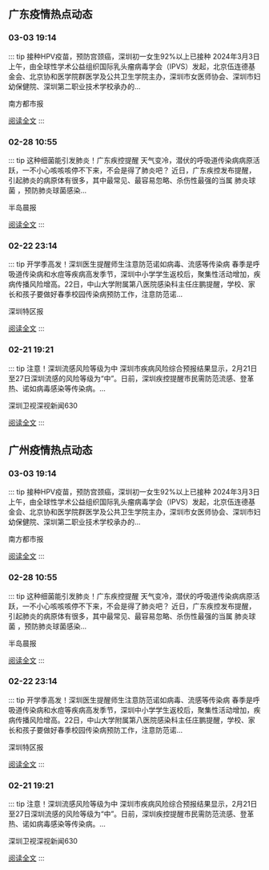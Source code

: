 
## 广东疫情热点动态

  
### 03-03 19:14
::: tip 接种HPV疫苗，预防宫颈癌，深圳初一女生92%以上已接种
2024年3月3日上午，由全球性学术公益组织国际乳头瘤病毒学会（IPVS）发起，北京伍连德基金会、北京协和医学院群医学及公共卫生学院主办，深圳市女医师协会、深圳市妇幼保健院、深圳第二职业技术学校承办的...

南方都市报

[阅读全文](https://view.inews.qq.com/a/20240303A07U4L00?uid=8QIf3n5c5YwYuDrY7gI=&chlid=news_news_antip&suid=8QIf3n5c5YwYuDrY7gI=)
:::

### 02-28 10:55
::: tip 这种细菌能引发肺炎！广东疾控提醒
天气变冷，潜伏的呼吸道传染病病原活跃，一不小心咳咳咳停不下来，不会是得了肺炎吧？
近日，广东疾控发布提醒，引起肺炎的病原体有很多，其中最常见、最容易忽略、杀伤性最强的当属 肺炎球菌 ，预防肺炎球菌感染...

半岛晨报

[阅读全文](https://view.inews.qq.com/a/20240228A024RY00?uid=101705948131&chlid=_qqnews_custom_search_pictext)
:::

### 02-22 23:14
::: tip 开学季高发！深圳医生提醒师生注意防范诺如病毒、流感等传染病
春季是呼吸道传染病和水痘等疾病高发季节，深圳中小学学生返校后，聚集性活动增加，疾病传播风险增高。22日，中山大学附属第八医院感染科主任庄鹏提醒，学校、家长和孩子要做好春季校园传染病预防工作，注意防范诺...

深圳特区报

[阅读全文](https://view.inews.qq.com/a/20240222A077Z800?uid=8QIf3n5c5YwYuDrY7gI=&chlid=news_news_antip&suid=8QIf3n5c5YwYuDrY7gI=)
:::

### 02-21 19:21
::: tip 注意！深圳流感风险等级为中
深圳市疾病风险综合预报结果显示，2月21日至27日深圳流感的风险等级为“中”。日前，深圳疾控提醒市民需防范流感、登革热、诺如病毒感染等传染病。...

深圳卫视深视新闻630

[阅读全文](https://view.inews.qq.com/a/20240221A07PAM00?uid=101705948131&chlid=_qqnews_custom_search_pictext)
:::


## 广州疫情热点动态

  
### 03-03 19:14
::: tip 接种HPV疫苗，预防宫颈癌，深圳初一女生92%以上已接种
2024年3月3日上午，由全球性学术公益组织国际乳头瘤病毒学会（IPVS）发起，北京伍连德基金会、北京协和医学院群医学及公共卫生学院主办，深圳市女医师协会、深圳市妇幼保健院、深圳第二职业技术学校承办的...

南方都市报

[阅读全文](https://view.inews.qq.com/a/20240303A07U4L00?uid=8QIf3n5c5YwYuDrY7gI=&chlid=news_news_antip&suid=8QIf3n5c5YwYuDrY7gI=)
:::

### 02-28 10:55
::: tip 这种细菌能引发肺炎！广东疾控提醒
天气变冷，潜伏的呼吸道传染病病原活跃，一不小心咳咳咳停不下来，不会是得了肺炎吧？
近日，广东疾控发布提醒，引起肺炎的病原体有很多，其中最常见、最容易忽略、杀伤性最强的当属 肺炎球菌 ，预防肺炎球菌感染...

半岛晨报

[阅读全文](https://view.inews.qq.com/a/20240228A024RY00?uid=101705948131&chlid=_qqnews_custom_search_pictext)
:::

### 02-22 23:14
::: tip 开学季高发！深圳医生提醒师生注意防范诺如病毒、流感等传染病
春季是呼吸道传染病和水痘等疾病高发季节，深圳中小学学生返校后，聚集性活动增加，疾病传播风险增高。22日，中山大学附属第八医院感染科主任庄鹏提醒，学校、家长和孩子要做好春季校园传染病预防工作，注意防范诺...

深圳特区报

[阅读全文](https://view.inews.qq.com/a/20240222A077Z800?uid=8QIf3n5c5YwYuDrY7gI=&chlid=news_news_antip&suid=8QIf3n5c5YwYuDrY7gI=)
:::

### 02-21 19:21
::: tip 注意！深圳流感风险等级为中
深圳市疾病风险综合预报结果显示，2月21日至27日深圳流感的风险等级为“中”。日前，深圳疾控提醒市民需防范流感、登革热、诺如病毒感染等传染病。...

深圳卫视深视新闻630

[阅读全文](https://view.inews.qq.com/a/20240221A07PAM00?uid=101705948131&chlid=_qqnews_custom_search_pictext)
:::

